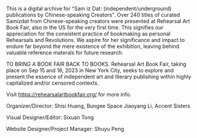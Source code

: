 This is a digital archive for "Sam iz Dat: (independent/underground) publications by Chinese-speaking Creators".
Over 240 titles of curated Samizdat from Chinese-speaking creators were presented at Rehearsal Art Book Fair, 
also in the US for the very first time. This signifies our appreciation for the consistent practice of bookmaking 
as personal Rehearsals and Revolutions. We aspire for her significance and impact to endure far beyond 
the mere existence of the exhibition, leaving behind valuable reference materals for future research.

TO BRING A BOOK FAIR BACK TO BOOKS.
Rehearsal Art Book Fair, taking place on Sep 15 and 16, 2023 in New York City, seeks to explore and present 
the essence of independent art and literary publishing within highly capitalized and/or censored contexts.

Visit https://rehearsalartbookfair.org/ for more info.

Organizer/Director:
Shisi Huang, Bungee Space
Jiaoyang Li, Accent Sisters

Visual Designer/Editor:
Sixuan Tong

Website Designer/Project Manager:
Shuyu Peng
